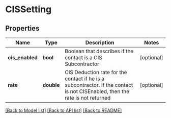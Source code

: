 # CISSetting

## Properties
Name | Type | Description | Notes
------------ | ------------- | ------------- | -------------
**cis_enabled** | **bool** | Boolean that describes if the contact is a CIS Subcontractor | [optional] 
**rate** | **double** | CIS Deduction rate for the contact if he is a subcontractor. If the contact is not CISEnabled, then the rate is not returned | [optional] 

[[Back to Model list]](../README.md#documentation-for-models) [[Back to API list]](../README.md#documentation-for-api-endpoints) [[Back to README]](../README.md)



